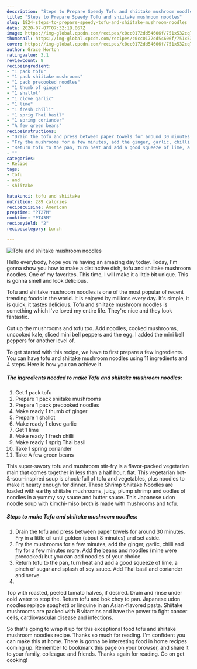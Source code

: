 ```yaml
---
description: "Steps to Prepare Speedy Tofu and shiitake mushroom noodles"
title: "Steps to Prepare Speedy Tofu and shiitake mushroom noodles"
slug: 1824-steps-to-prepare-speedy-tofu-and-shiitake-mushroom-noodles
date: 2020-07-07T07:32:18.067Z
image: https://img-global.cpcdn.com/recipes/c0cc0172dd54606f/751x532cq70/tofu-and-shiitake-mushroom-noodles-recipe-main-photo.jpg
thumbnail: https://img-global.cpcdn.com/recipes/c0cc0172dd54606f/751x532cq70/tofu-and-shiitake-mushroom-noodles-recipe-main-photo.jpg
cover: https://img-global.cpcdn.com/recipes/c0cc0172dd54606f/751x532cq70/tofu-and-shiitake-mushroom-noodles-recipe-main-photo.jpg
author: Grace Horton
ratingvalue: 3.1
reviewcount: 8
recipeingredient:
- "1 pack tofu"
- "1 pack shiitake mushrooms"
- "1 pack precooked noodles"
- "1 thumb of ginger"
- "1 shallot"
- "1 clove garlic"
- "1 lime"
- "1 fresh chilli"
- "1 sprig Thai basil"
- "1 spring coriander"
- "A few green beans"
recipeinstructions:
- "Drain the tofu and press between paper towels for around 30 minutes. Fry in a little oil until golden (about 8 minutes) and set aside."
- "Fry the mushrooms for a few minutes, add the ginger, garlic, chilli and fry for a few minutes more. Add the beans and noodles (mine were precooked) but you can add noodles of your choice."
- "Return tofu to the pan, turn heat and add a good squeeze of lime, a pinch of sugar and splash of soy sauce. Add Thai basil and coriander and serve."
- ""
categories:
- Recipe
tags:
- tofu
- and
- shiitake

katakunci: tofu and shiitake 
nutrition: 289 calories
recipecuisine: American
preptime: "PT27M"
cooktime: "PT43M"
recipeyield: "2"
recipecategory: Lunch

---
```



![Tofu and shiitake mushroom noodles](https://img-global.cpcdn.com/recipes/c0cc0172dd54606f/751x532cq70/tofu-and-shiitake-mushroom-noodles-recipe-main-photo.jpg)

Hello everybody, hope you're having an amazing day today. Today, I'm gonna show you how to make a distinctive dish, tofu and shiitake mushroom noodles. One of my favorites. This time, I will make it a little bit unique. This is gonna smell and look delicious.

Tofu and shiitake mushroom noodles is one of the most popular of recent trending foods in the world. It is enjoyed by millions every day. It's simple, it is quick, it tastes delicious. Tofu and shiitake mushroom noodles is something which I've loved my entire life. They're nice and they look fantastic.

Cut up the mushrooms and tofu too. Add noodles, cooked mushrooms, uncooked kale, sliced mini bell peppers and the egg. I added the mini bell peppers for another level of.


To get started with this recipe, we have to first prepare a few ingredients. You can have tofu and shiitake mushroom noodles using 11 ingredients and 4 steps. Here is how you can achieve it.

<!--inarticleads1-->

##### The ingredients needed to make Tofu and shiitake mushroom noodles:

1. Get 1 pack tofu
1. Prepare 1 pack shiitake mushrooms
1. Prepare 1 pack precooked noodles
1. Make ready 1 thumb of ginger
1. Prepare 1 shallot
1. Make ready 1 clove garlic
1. Get 1 lime
1. Make ready 1 fresh chilli
1. Make ready 1 sprig Thai basil
1. Take 1 spring coriander
1. Take A few green beans


This super-savory tofu and mushroom stir-fry is a flavor-packed vegetarian main that comes together in less than a half hour, flat. This vegetarian hot-&amp;-sour-inspired soup is chock-full of tofu and vegetables, plus noodles to make it hearty enough for dinner. These Shrimp Shiitake Noodles are loaded with earthy shiitake mushrooms, juicy, plump shrimp and oodles of noodles in a yummy soy sauce and butter sauce. This Japanese udon noodle soup with kimchi-miso broth is made with mushrooms and tofu. 

<!--inarticleads2-->

##### Steps to make Tofu and shiitake mushroom noodles:

1. Drain the tofu and press between paper towels for around 30 minutes. Fry in a little oil until golden (about 8 minutes) and set aside.
1. Fry the mushrooms for a few minutes, add the ginger, garlic, chilli and fry for a few minutes more. Add the beans and noodles (mine were precooked) but you can add noodles of your choice.
1. Return tofu to the pan, turn heat and add a good squeeze of lime, a pinch of sugar and splash of soy sauce. Add Thai basil and coriander and serve.
1. 


Top with roasted, peeled tomato halves, if desired. Drain and rinse under cold water to stop the. Return tofu and bok choy to pan. Japanese udon noodles replace spaghetti or linguine in an Asian-flavored pasta. Shiitake mushrooms are packed with B vitamins and have the power to fight cancer cells, cardiovascular disease and infections. 

So that's going to wrap it up for this exceptional food tofu and shiitake mushroom noodles recipe. Thanks so much for reading. I'm confident you can make this at home. There is gonna be interesting food in home recipes coming up. Remember to bookmark this page on your browser, and share it to your family, colleague and friends. Thanks again for reading. Go on get cooking!

